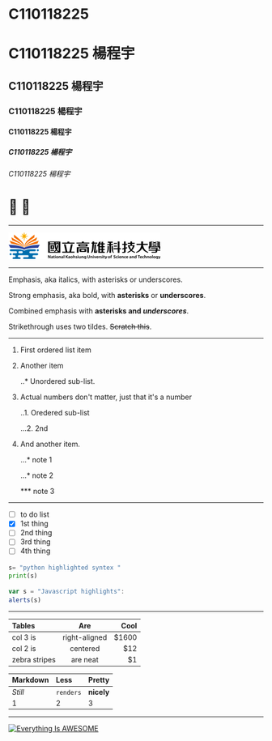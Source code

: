 # C110118225
# C110118225 楊程宇
## C110118225 楊程宇
### C110118225 楊程宇
#### C110118225 楊程宇
##### C110118225 楊程宇
###### C110118225 楊程宇

# 🐺 💩

----

![NKUST](nkust.png "高科大")


----
Emphasis, aka italics, with asterisks or underscores.

Strong emphasis, aka bold, with **asterisks** or **underscores**.

Combined emphasis with **asterisks and *underscores***.

Strikethrough uses two tildes. ~~Scratch this~~.

----
1. First ordered list item

2. Another item
   
   ..* Unordered sub-list.

4. Actual numbers don't matter, just that it's a number
   
   ..1. Oredered sub-list
   
   ...2. 2nd

6. And another item.
   
   ...* note 1
   
   ...* note 2
   
   *** note 3
   
----

- [ ] to do list
- [x] 1st thing
- [ ] 2nd thing
- [ ] 3rd thing
- [ ] 4th thing

 ```python
s= "python highlighted syntex "
print(s)
```

```js
var s = "Javascript highlights":
alerts(s)
```
----
| Tables | Are | Cool |
| :--------- |:-------------:| ---------:|
| col 3 is   | right-aligned | $1600     |
| col 2 is   | centered      | $12     |
| zebra stripes   | are neat | $1     |


| Markdown | Less | Pretty |
| :--------- |:---------| :-------|
| *Still*   | `renders` | **nicely**    |
|1   | 2      | 3     |
----
[![Everything Is AWESOME](http://img.youtube.com/vi/q6EoRBvdVPQ/0.jpg)](https://www.youtube.com/watch?v=dQw4w9WgXcQ "Everything Is AWESOME")
